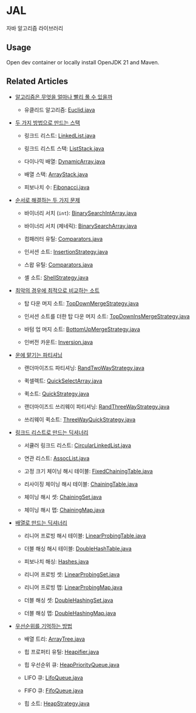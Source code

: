 # JAL

자바 알고리즘 라이브러리

## Usage

Open dev container or locally install OpenJDK 21 and Maven.

## Related Articles

- [알고리즘은 무엇을 얼마나 빨리 풀 수 있을까](https://drop.rooi.dev/posts/2024/05/07/01)

  - 유클리드 알고리즘: [Euclid.java](./src/main/java/org/jal/math/Euclid.java)

- [두 가지 방법으로 만드는 스택](https://drop.rooi.dev/posts/2024/05/09/01)

  - 링크드 리스트: [LinkedList.java](./src/main/java/org/jal/collections/list/LinkedList.java)

  - 링크드 리스트 스택: [ListStack.java](./src/main/java/org/jal/collections/stack/ListStack.java)

  - 다이나믹 배열: [DynamicArray.java](./src/main/java/org/jal/collections/array/DynamicArray.java)

  - 배열 스택: [ArrayStack.java](./src/main/java/org/jal/collections/stack/ArrayStack.java)

  - 피보나치 수: [Fibonacci.java](./src/main/java/org/jal/math/Fibonacci.java)

- [순서로 해결하는 두 가지 문제](https://drop.rooi.dev/posts/2024/05/16/01)

  - 바이너리 서치 (`int`): [BinarySearchIntArray.java](./src/main/java/org/jal/search/BinarySearchIntArray.java)

  - 바이너리 서치 (제네릭): [BinarySearchArray.java](./src/main/java/org/jal/search/BinarySearchArray.java)

  - 컴패러터 유틸: [Comparators.java](./src/main/java/org/jal/util/Comparators.java)

  - 인서션 소트: [InsertionStrategy.java](./src/main/java/org/jal/sorting/strategy/arrays/InsertionStrategy.java)

  - 스왑 유틸: [Comparators.java](./src/main/java/org/jal/util/Comparators.java)

  - 셸 소트: [ShellStrategy.java](./src/main/java/org/jal/sorting/strategy/arrays/ShellStrategy.java)

- [최악의 경우에 최적으로 비교하는 소트](https://drop.rooi.dev/posts/2024/05/21/01)

  - 탑 다운 머지 소트: [TopDownMergeStrategy.java](./src/main/java/org/jal/sorting/strategy/arrays/TopDownMergeStrategy.java)

  - 인서션 소트를 더한 탑 다운 머지 소트: [TopDownInsMergeStrategy.java](./src/main/java/org/jal/sorting/strategy/arrays/TopDownInsMergeStrategy.java)

  - 바텀 업 머지 소트: [BottomUpMergeStrategy.java](./src/main/java/org/jal/sorting/strategy/arrays/BottomUpMergeStrategy.java)

  - 인버전 카운트: [Inversion.java](./src/main/java/org/jal/sorting/util/Inversion.java)

- [운에 맡기는 파티셔닝](https://drop.rooi.dev/posts/2024/06/15/01)

  - 랜더마이즈드 파티셔닝: [RandTwoWayStrategy.java](./src/main/java/org/jal/partition/RandTwoWayStrategy.java)

  - 퀵셀렉트: [QuickSelectArray.java](./src/main/java/org/jal/search/QuickSelectArray.java)

  - 퀵소트: [QuickStrategy.java](./src/main/java/org/jal/sorting/strategy/arrays/QuickStrategy.java)

  - 랜더마이즈드 쓰리웨이 파티셔닝: [RandThreeWayStrategy.java](./src/main/java/org/jal/partition/RandThreeWayStrategy.java)

  - 쓰리웨이 퀵소트: [ThreeWayQuickStrategy.java](./src/main/java/org/jal/sorting/strategy/arrays/ThreeWayQuickStrategy.java)

- [링크드 리스트로 만드는 딕셔너리](https://drop.rooi.dev/posts/2024/06/29/01/)

  - 서큘러 링크드 리스트: [CircularLinkedList.java](./src/main/java/org/jal/collections/list/CircularLinkedList.java)

  - 연관 리스트: [AssocList.java](./src/main/java/org/jal/collections/dictionary/AssocList.java)

  - 고정 크기 체이닝 해시 테이블: [FixedChainingTable.java](./src/main/java/org/jal/collections/dictionary/FixedChainingTable.java)

  - 리사이징 체이닝 해시 테이블: [ChainingTable.java](./src/main/java/org/jal/collections/dictionary/ChainingTable.java)

  - 체이닝 해시 셋: [ChainingSet.java](./src/main/java/org/jal/collections/set/ChainingSet.java)

  - 체이닝 해시 맵: [ChainingMap.java](./src/main/java/org/jal/collections/map/ChainingMap.java)

- [배열로 만드는 딕셔너리](https://drop.rooi.dev/posts/2024/07/04/01/)

  - 리니어 프로빙 해시 테이블: [LinearProbingTable.java](./src/main/java/org/jal/collections/dictionary/LinearProbingTable.java)

  - 더블 해싱 해시 테이블: [DoubleHashTable.java](./src/main/java/org/jal/collections/dictionary/DoubleHashingTable.java)

  - 피보나치 해싱: [Hashes.java](./src/main/java/org/jal/util/Hashes.java)

  - 리니어 프로빙 셋: [LinearProbingSet.java](./src/main/java/org/jal/collections/set/LinearProbingSet.java)

  - 리니어 프로빙 맵: [LinearProbingMap.java](./src/main/java/org/jal/collections/map/LinearProbingMap.java)

  - 더블 해싱 셋: [DoubleHashingSet.java](./src/main/java/org/jal/collections/set/DoubleHashingSet.java)

  - 더블 해싱 맵: [DoubleHashingMap.java](./src/main/java/org/jal/collections/map/DoubleHashingMap.java)

- [우선순위를 기억하는 방법](https://drop.rooi.dev/posts/2024/07/15/01/)

  - 배열 트리: [ArrayTree.java](./src/main/java/org/jal/collections/heap/ArrayTree.java)

  - 힙 프로퍼티 유틸: [Heapifier.java](./src/main/java/org/jal/collections/heap/Heapifier.java)

  - 힙 우선순위 큐: [HeapPriorityQueue.java](./src/main/java/org/jal/collections/queue/HeapPriorityQueue.java)

  - LIFO 큐: [LifoQueue.java](./src/main/java/org/jal/collections/queue/LifoQueue.java)

  - FIFO 큐: [FifoQueue.java](./src/main/java/org/jal/collections/queue/FifoQueue.java)

  - 힙 소트: [HeapStrategy.java](./src/main/java/org/jal/sorting/strategy/arrays/HeapStrategy.java)
